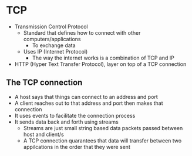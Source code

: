 # TCP

- Transmission Control Protocol
  - Standard that defines how to connect with other computers/applications
    - To exchange data
  - Uses IP (Internet Protocol)
    - The way the internet works is a combination of TCP and IP
- HTTP (Hyper Text Transfer Protocol), layer on top of a TCP connection

## The TCP connection

- A host says that things can connect to an address and port
- A client reaches out to that address and port then makes that connection
- It uses events to facilitate the connection process
- It sends data back and forth using streams
  - Streams are just small string based data packets passed between host and client/s
  - A TCP connection quarantees that data will transfer between two appilcations in the order that they were sent
